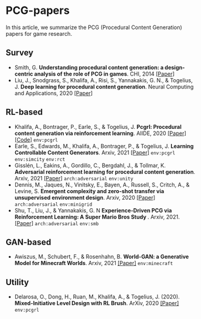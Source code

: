# PCG-papers
In this article, we summarize the PCG (Procedural Content Generation) papers for game research.

## Survey
- Smith, G. <b>Understanding procedural content generation: a design-centric analysis of the role of PCG in games</b>. CHI, 2014 [[Paper]](http://www.cas.mcmaster.ca/~carette/CAS761/Understanding%20PCG-A%20Design%20Centric%20Analysis.pdf)
- Liu, J., Snodgrass, S., Khalifa, A., Risi, S., Yannakakis, G. N., & Togelius, J. <b>Deep learning for procedural content generation</b>. Neural Computing and Applications, 2020 [[Paper]](https://idp.springer.com/authorize/casa?redirect_uri=https://link.springer.com/article/10.1007/s00521-020-05383-8&casa_token=XMAprJ6NFdEAAAAA:cpsxxGW4tpAUPNnCbiLMe2hHKTF0lmb_I0Wf5xGIM7Hv9sgJyyvwP5PfUUjt33XltJtzkXBMS7XEAbvfIw)

## RL-based
- Khalifa, A., Bontrager, P., Earle, S., & Togelius, J. <b>Pcgrl: Procedural content generation via reinforcement learning</b>. AIIDE, 2020 [[Paper]](https://ojs.aaai.org/index.php/AIIDE/article/download/7416/7341) [[Code]](https://github.com/amidos2006/gym-pcgrl) `env:pcgrl`
- Earle, S., Edwards, M., Khalifa, A., Bontrager, P., & Togelius, J. <b>Learning Controllable Content Generators</b>. Arxiv, 2021 [[Paper]](https://arxiv.org/pdf/2105.02993) `env:pcgrl` `env:simcity` `env:rct`
- Gisslén, L., Eakins, A., Gordillo, C., Bergdahl, J., & Tollmar, K. <b>Adversarial reinforcement learning for procedural content generation</b>. Arxiv, 2021 [[Paper]](https://arxiv.org/pdf/2103.04847) `arch:adversarial` `env:unity`
- Dennis, M., Jaques, N., Vinitsky, E., Bayen, A., Russell, S., Critch, A., & Levine, S. <b>Emergent complexity and zero-shot transfer via unsupervised environment design</b>. Arxiv, 2020 [[Paper]](https://arxiv.org/pdf/2012.02096) `arch:adversarial` `env:minigrid`
- Shu, T., Liu, J., & Yannakakis, G. N <b>Experience-Driven PCG via Reinforcement Learning: A Super Mario Bros Study </b>. Arxiv, 2021. [[Paper]](https://arxiv.org/pdf/2106.15877) `arch:adversarial` `env:smb`

## GAN-based
- Awiszus, M., Schubert, F., & Rosenhahn, B. <b>World-GAN: a Generative Model for Minecraft Worlds</b>. Arxiv, 2021 [[Paper]](https://arxiv.org/pdf/2106.10155) `env:minecraft`


## Utility
- Delarosa, O., Dong, H., Ruan, M., Khalifa, A., & Togelius, J. (2020). <b>Mixed-Initiative Level Design with RL Brush</b>. ArXiv, 2020 [[Paper]](https://arxiv.org/pdf/2008.02778) `env:pcgrl`
